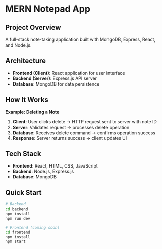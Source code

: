 # MERN Notepad App

## Project Overview
A full-stack note-taking application built with MongoDB, Express, React, and Node.js.

## Architecture
- **Frontend (Client)**: React application for user interface
- **Backend (Server)**: Express.js API server
- **Database**: MongoDB for data persistence

## How It Works
**Example: Deleting a Note**
1. **Client**: User clicks delete → HTTP request sent to server with note ID
2. **Server**: Validates request → processes delete operation
3. **Database**: Receives delete command → confirms operation success
4. **Response**: Server returns success → client updates UI

## Tech Stack 
- **Frontend**: React, HTML, CSS, JavaScript
- **Backend**: Node.js, Express.js  
- **Database**: MongoDB

## Quick Start
```bash
# Backend
cd backend
npm install
npm run dev

# Frontend (coming soon)
cd frontend
npm install
npm start
```

